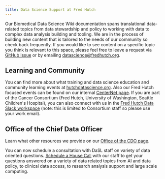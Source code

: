 ```yaml
---
title: Data Science Support at Fred Hutch
---
```


Our Biomedical Data Science Wiki documentation spans translational data-related topics from data stewardship and policy to working with data to complex data analysis building and tooling. We are in the process of building new content that is tailored to the needs of our community so check back frequently.  If you would like to see content on a specific topic you think is relevant to this space, please feel free to leave a request via [GitHub Issue](https://github.com/FredHutch/wiki/issues) or by emailing [datascience@fredhutch.org](mailto:datascience@fredhutch.org).  


## Learning and Community
You can find more about what training and data science education and community learning events at [hutchdatascience.org](https://hutchdatascience.org/).  Also our Fred Hutch focused events can be found on our internal [CenterNet page](https://centernet.fredhutch.org/u/data-science-lab.html).  If you are part of the Cancer Consortium (Fred Hutch, University of Washington, Seattle Children's Hospital), you can also connect with us in the [Fred Hutch Data Slack workspace](https://hutchdatascience.org/joinslack/) (note: this is limited to Consortium staff so please use your work email).  


## Office of the Chief Data Officer
Learn what other resources we provide on our [Office of the CDO page](https://ocdo.fredhutch.org/).  

You can now schedule a consultation with DaSL staff on variety of data oriented questions. [Schedule a House Call](https://ocdo.fredhutch.org/programs/dhc.html) with our staff to get your questions answered on a variety of data related topics from AI and data policy, to clinical data access, to research analysis support and large scale computing.  






